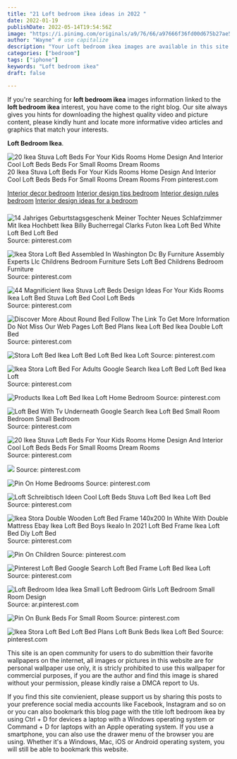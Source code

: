 ```yaml
---
title: "21 Loft bedroom ikea ideas in 2022 "
date: 2022-01-19
publishDate: 2022-05-14T19:54:56Z
image: "https://i.pinimg.com/originals/a9/76/66/a97666f36fd00d675b27ae5c5a39efde.jpg"
author: "Wayne" # use capitalize
description: "Your Loft bedroom ikea images are available in this site. Loft bedroom ikea are a topic that is being searched for and liked by netizens now. You can Get the Loft bedroom ikea files here. Find and Download all royalty-free photos and vectors."
categories: ["bedroom"]
tags: ["iphone"]
keywords: "Loft bedroom ikea"
draft: false

---
```


If you're searching for **loft bedroom ikea** images information linked to the **loft bedroom ikea** interest, you have come to the right  blog.  Our site always  gives you  hints  for downloading  the highest  quality video and picture  content, please kindly hunt and locate more informative video articles and graphics  that match your interests.

**Loft Bedroom Ikea**. 

![20 Ikea Stuva Loft Beds For Your Kids Rooms Home Design And Interior Cool Loft Beds Beds For Small Rooms Dream Rooms](https://i.pinimg.com/originals/5f/25/3b/5f253b8df02e2480821a07a544d57b86.jpg "20 Ikea Stuva Loft Beds For Your Kids Rooms Home Design And Interior Cool Loft Beds Beds For Small Rooms Dream Rooms")
20 Ikea Stuva Loft Beds For Your Kids Rooms Home Design And Interior Cool Loft Beds Beds For Small Rooms Dream Rooms From pinterest.com

[Interior decor bedroom](/interior-decor-bedroom/)
[Interior design tips bedroom](/interior-design-tips-bedroom/)
[Interior design rules bedroom](/interior-design-rules-bedroom/)
[Interior design ideas for a bedroom](/interior-design-ideas-for-a-bedroom/)



### 

 


![14 Jahriges Geburtstagsgeschenk Meiner Tochter Neues Schlafzimmer Mit Ikea Hochbett Ikea Billy Bucherregal Clarks Futon Ikea Loft Bed White Loft Bed Loft Bed](https://i.pinimg.com/564x/74/27/e1/7427e19cfa01177b02ac66833fa187d7.jpg "14 Jahriges Geburtstagsgeschenk Meiner Tochter Neues Schlafzimmer Mit Ikea Hochbett Ikea Billy Bucherregal Clarks Futon Ikea Loft Bed White Loft Bed Loft Bed")
Source: pinterest.com

 

![Ikea Stora Loft Bed Assembled In Washington Dc By Furniture Assembly Experts Llc Childrens Bedroom Furniture Sets Loft Bed Childrens Bedroom Furniture](https://i.pinimg.com/originals/d5/b4/33/d5b4338e38bc8c91290a9d8486b2663b.jpg "Ikea Stora Loft Bed Assembled In Washington Dc By Furniture Assembly Experts Llc Childrens Bedroom Furniture Sets Loft Bed Childrens Bedroom Furniture")
Source: pinterest.com

 

![44 Magnificient Ikea Stuva Loft Beds Design Ideas For Your Kids Rooms Ikea Loft Bed Stuva Loft Bed Cool Loft Beds](https://i.pinimg.com/originals/52/a8/b7/52a8b76db069ba11fb97063d7eabfa0f.jpg "44 Magnificient Ikea Stuva Loft Beds Design Ideas For Your Kids Rooms Ikea Loft Bed Stuva Loft Bed Cool Loft Beds")
Source: pinterest.com

 

![Discover More About Round Bed Follow The Link To Get More Information Do Not Miss Our Web Pages Loft Bed Plans Ikea Loft Bed Ikea Double Loft Bed](https://i.pinimg.com/736x/b7/34/0f/b7340fe8099fe50ff1ff9039577fc4dd.jpg "Discover More About Round Bed Follow The Link To Get More Information Do Not Miss Our Web Pages Loft Bed Plans Ikea Loft Bed Ikea Double Loft Bed")
Source: pinterest.com

 

![Stora Loft Bed Ikea Loft Bed Loft Bed Ikea Loft](https://i.pinimg.com/originals/14/b5/e5/14b5e5ba3d260cd1813dd8dcc4f922c7.jpg "Stora Loft Bed Ikea Loft Bed Loft Bed Ikea Loft")
Source: pinterest.com

 

![Ikea Stora Loft Bed For Adults Google Search Ikea Loft Bed Loft Bed Ikea Loft](https://i.pinimg.com/originals/ec/a8/71/eca87154bea0d160191bccfce5a4a8bf.jpg "Ikea Stora Loft Bed For Adults Google Search Ikea Loft Bed Loft Bed Ikea Loft")
Source: pinterest.com

 

![Products Ikea Loft Bed Ikea Loft Home Bedroom](https://i.pinimg.com/originals/0f/58/7c/0f587cafc5be957340a1f09ca83f61e0.jpg "Products Ikea Loft Bed Ikea Loft Home Bedroom")
Source: pinterest.com

 

![Loft Bed With Tv Underneath Google Search Ikea Loft Bed Small Room Bedroom Small Bedroom](https://i.pinimg.com/originals/e4/6a/a5/e46aa50b6a2a5c0410eb46806cda54a4.jpg "Loft Bed With Tv Underneath Google Search Ikea Loft Bed Small Room Bedroom Small Bedroom")
Source: pinterest.com

 

![20 Ikea Stuva Loft Beds For Your Kids Rooms Home Design And Interior Cool Loft Beds Beds For Small Rooms Dream Rooms](https://i.pinimg.com/originals/5f/25/3b/5f253b8df02e2480821a07a544d57b86.jpg "20 Ikea Stuva Loft Beds For Your Kids Rooms Home Design And Interior Cool Loft Beds Beds For Small Rooms Dream Rooms")
Source: pinterest.com

 

![](https://i.pinimg.com/originals/80/58/89/8058899f6a38c544eea17c68a6a6aeb9.png "")
Source: pinterest.com

 

![Pin On Home Bedrooms](https://i.pinimg.com/originals/1b/58/de/1b58dec27f5909ce22051a3eff5e3fae.jpg "Pin On Home Bedrooms")
Source: pinterest.com

 

![Loft Schreibtisch Ideen Cool Loft Beds Stuva Loft Bed Ikea Loft Bed](https://i.pinimg.com/originals/e6/d1/60/e6d160a21253cbba741fa5c67b90bcd0.jpg "Loft Schreibtisch Ideen Cool Loft Beds Stuva Loft Bed Ikea Loft Bed")
Source: pinterest.com

 

![Ikea Stora Double Wooden Loft Bed Frame 140x200 In White With Double Mattress Ebay Ikea Loft Bed Boys Ikealo In 2021 Loft Bed Frame Ikea Loft Bed Diy Loft Bed](https://i.pinimg.com/474x/68/03/a5/6803a5b09dbc252a43796bc6a852ed47.jpg "Ikea Stora Double Wooden Loft Bed Frame 140x200 In White With Double Mattress Ebay Ikea Loft Bed Boys Ikealo In 2021 Loft Bed Frame Ikea Loft Bed Diy Loft Bed")
Source: pinterest.com

 

![Pin On Children](https://i.pinimg.com/originals/84/7a/52/847a52601e8e9b9e22f8d6926300988b.jpg "Pin On Children")
Source: pinterest.com

 

![Pinterest Loft Bed Google Search Loft Bed Frame Loft Bed Ikea Loft](https://i.pinimg.com/originals/11/38/12/113812bf05dbaf6311f641638e3f75bb.png "Pinterest Loft Bed Google Search Loft Bed Frame Loft Bed Ikea Loft")
Source: pinterest.com

 

![Loft Bedroom Idea Ikea Small Loft Bedroom Girls Loft Bedroom Small Room Design](https://i.pinimg.com/originals/e4/52/4e/e4524e6c05ba8cc8a7fbcb881aa2a92c.jpg "Loft Bedroom Idea Ikea Small Loft Bedroom Girls Loft Bedroom Small Room Design")
Source: ar.pinterest.com

 

![Pin On Bunk Beds For Small Room](https://i.pinimg.com/736x/52/34/cc/5234cc0440b781e303250cf56f02a244.jpg "Pin On Bunk Beds For Small Room")
Source: pinterest.com

 

![Ikea Stora Loft Bed Loft Bed Plans Loft Bunk Beds Ikea Loft Bed](https://i.pinimg.com/originals/a9/76/66/a97666f36fd00d675b27ae5c5a39efde.jpg "Ikea Stora Loft Bed Loft Bed Plans Loft Bunk Beds Ikea Loft Bed")
Source: pinterest.com

 

This site is an open community for users to do submittion their favorite wallpapers on the internet, all images or pictures in this website are for personal wallpaper use only, it is stricly prohibited to use this wallpaper for commercial purposes, if you are the author and find this image is shared without your permission, please kindly raise a DMCA report to Us.

If you find this site convienient, please support us by sharing this posts to your preference social media accounts like Facebook, Instagram and so on or you can also bookmark this blog page with the title loft bedroom ikea by using Ctrl + D for devices a laptop with a Windows operating system or Command + D for laptops with an Apple operating system. If you use a smartphone, you can also use the drawer menu of the browser you are using. Whether it's a Windows, Mac, iOS or Android operating system, you will still be able to bookmark this website.
